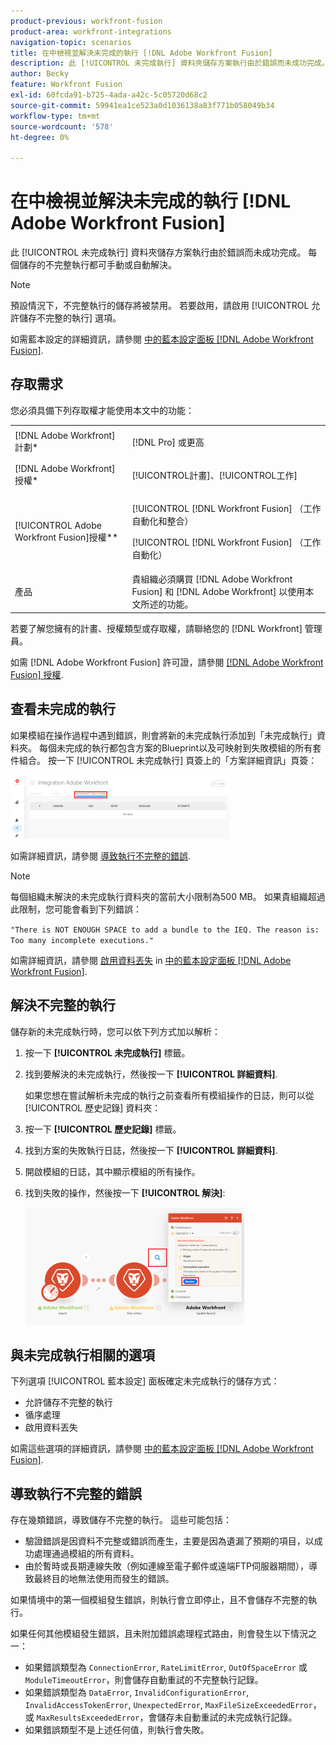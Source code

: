```yaml
---
product-previous: workfront-fusion
product-area: workfront-integrations
navigation-topic: scenarios
title: 在中檢視並解決未完成的執行 [!DNL Adobe Workfront Fusion]
description: 此 [!UICONTROL 未完成執行] 資料夾儲存方案執行由於錯誤而未成功完成。 每個儲存的不完整執行都可手動或自動解決。
author: Becky
feature: Workfront Fusion
exl-id: 60fcda91-b725-4ada-a42c-5c05720d68c2
source-git-commit: 59941ea1ce523a0d1036138a83f771b058049b34
workflow-type: tm+mt
source-wordcount: '578'
ht-degree: 0%

---
```


# 在中檢視並解決未完成的執行 [!DNL Adobe Workfront Fusion]

此 [!UICONTROL 未完成執行] 資料夾儲存方案執行由於錯誤而未成功完成。 每個儲存的不完整執行都可手動或自動解決。

>[!NOTE]
>
>預設情況下，不完整執行的儲存將被禁用。 若要啟用，請啟用 [!UICONTROL 允許儲存不完整的執行] 選項。
>
>如需藍本設定的詳細資訊，請參閱 [中的藍本設定面板 [!DNL Adobe Workfront Fusion]](../../workfront-fusion/scenarios/scenario-settings-panel.md).

## 存取需求

您必須具備下列存取權才能使用本文中的功能：

<table style="table-layout:auto">  
 <col> 
 <col> 
 <tbody> 
  <tr> 
    <td role="rowheader">[!DNL Adobe Workfront] 計劃*</td> 
   <td> <p>[!DNL Pro] 或更高</p> </td> 
  </tr> 
  <tr data-mc-conditions=""> 
   <td role="rowheader">[!DNL Adobe Workfront] 授權*</td> 
   <td> <p>[!UICONTROL計畫]、[!UICONTROL工作]</p> </td> 
  </tr> 
  <tr> 
   <td role="rowheader">[!UICONTROL Adobe Workfront Fusion]授權**</td> 
  <td> <p>[!UICONTROL [!DNL Workfront Fusion] （工作自動化和整合） </p><p>[!UICONTROL [!DNL Workfront Fusion] （工作自動化） </p>  </td>  
  </tr> 
  <tr> 
   <td role="rowheader">產品</td> 
   <td>貴組織必須購買 [!DNL Adobe Workfront Fusion] 和 [!DNL Adobe Workfront] 以使用本文所述的功能。</td> 
  </tr> 
 </tbody> 
</table>

若要了解您擁有的計畫、授權類型或存取權，請聯絡您的 [!DNL Workfront] 管理員。

如需 [!DNL Adobe Workfront Fusion] 許可證，請參閱 [[!DNL Adobe Workfront Fusion] 授權](../../workfront-fusion/get-started/license-automation-vs-integration.md).

## 查看未完成的執行

如果模組在操作過程中遇到錯誤，則會將新的未完成執行添加到「未完成執行」資料夾。 每個未完成的執行都包含方案的Blueprint以及可映射到失敗模組的所有套件組合。 按一下 [!UICONTROL 未完成執行] 頁簽上的「方案詳細資訊」頁簽：

![](assets/incomplete-executions-tab-350x102.png)

如需詳細資訊，請參閱 [導致執行不完整的錯誤](#errors-resulting-into-incomplete-executions).

>[!NOTE]
>
>每個組織未解決的未完成執行資料夾的當前大小限制為500 MB。 如果貴組織超過此限制，您可能會看到下列錯誤：
>
>`"There is NOT ENOUGH SPACE to add a bundle to the IEQ. The reason is: Too many incomplete executions."`
>
>如需詳細資訊，請參閱 [啟用資料丟失](../../workfront-fusion/scenarios/scenario-settings-panel.md#enable) in [中的藍本設定面板 [!DNL Adobe Workfront Fusion]](../../workfront-fusion/scenarios/scenario-settings-panel.md).

## 解決不完整的執行

儲存新的未完成執行時，您可以依下列方式加以解析：

1. 按一下 **[!UICONTROL 未完成執行]** 標籤。
1. 找到要解決的未完成執行，然後按一下 **[!UICONTROL 詳細資料]**.


   如果您想在嘗試解析未完成的執行之前查看所有模組操作的日誌，則可以從 [!UICONTROL 歷史記錄] 資料夾：

1. 按一下 **[!UICONTROL 歷史記錄]** 標籤。
1. 找到方案的失敗執行日誌，然後按一下 **[!UICONTROL 詳細資料]**.
1. 開啟模組的日誌，其中顯示模組的所有操作。
1. 找到失敗的操作，然後按一下 **[!UICONTROL 解決]**:

   ![](assets/resolve-btn-350x188.png)

## 與未完成執行相關的選項

下列選項 [!UICONTROL 藍本設定] 面板確定未完成執行的儲存方式：

* 允許儲存不完整的執行
* 循序處理
* 啟用資料丟失

如需這些選項的詳細資訊，請參閱 [中的藍本設定面板 [!DNL Adobe Workfront Fusion]](../../workfront-fusion/scenarios/scenario-settings-panel.md).

## 導致執行不完整的錯誤

存在幾類錯誤，導致儲存不完整的執行。 這些可能包括：

* 驗證錯誤是因資料不完整或錯誤而產生，主要是因為遺漏了預期的項目，以成功處理通過模組的所有資料。
* 由於暫時或長期連線失敗（例如連線至電子郵件或遠端FTP伺服器期間），導致最終目的地無法使用而發生的錯誤。

如果情境中的第一個模組發生錯誤，則執行會立即停止，且不會儲存不完整的執行。

如果任何其他模組發生錯誤，且未附加錯誤處理程式路由，則會發生以下情況之一：

* 如果錯誤類型為 `ConnectionError`, `RateLimitError`, `OutOfSpaceError` 或 `ModuleTimeoutError`，則會儲存自動重試的不完整執行記錄。
* 如果錯誤類型為 `DataError`, `InvalidConfigurationError`, `InvalidAccessTokenError`, `UnexpectedError`, `MaxFileSizeExceededError`，或 `MaxResultsExceededError`，會儲存未自動重試的未完成執行記錄。
* 如果錯誤類型不是上述任何值，則執行會失敗。

